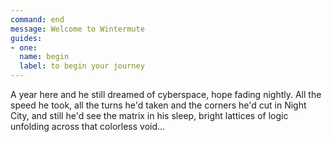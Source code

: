 ```yaml
---
command: end
message: Welcome to Wintermute
guides: 
- one:
  name: begin
  label: to begin your journey
---
```


A year here and he still dreamed of cyberspace, hope fading nightly. All the speed he took, all the turns he'd taken and the corners he'd cut in Night City, and still he'd see the matrix in his sleep, bright lattices of logic unfolding across that colorless void...
